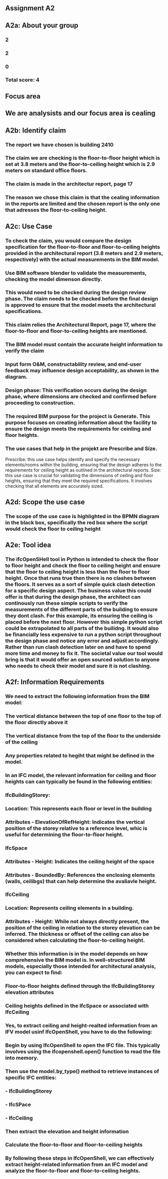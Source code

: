 ## Assignment A2

## A2a: About your group
### 2
### 2
### 0
### Total score: 4

## Focus area
## We are analysists and our focus area is cealing

## A2b: Identify claim

### The report we have chosen is building 2410
### The claim we are checking is the floor-to-floor height which is set at 3.8 meters and the floor-to-ceiling height which is 2.9 meters on standard office floors.
### The claim is made in the architectur report, page 17

### The reason we chose this claim is that the cealing information in the reports are limited and the chosen report is the only one that adresses the floor-to-ceiling height.

## A2c: Use Case
### To check the claim, you would compare the design specification for the floor-to-floor and floor-to-ceiling heights provided in the architectural report (3.8 meters and 2.9 meters, respectively) with the actual measurements in the BIM model. 
### Use BIM software blender to validate the measurements, checking the model dimenson directly. 

### This would need to be checked during the design review phase. The claim needs to be checked before the final design is approved to ensure that the model meets the architectural specifications.

### This claim relies the Architectural Report, page 17, where the floor-to-floor and floor-to-ceiling heights are mentioned. 
### The BIM model must contain the accurate height information to verify the claim
### Input form O&M, constructability review, and end-user feedback may influence design acceptability, as shown in the diagram.

### Design phase: This verification occurs during the design phase, where dimensions are checked and confirmed before proceeding to construction.

### The required BIM purpose for the project is Generate. This purpose focuses on creating information about the facility to ensure the design meets the requirements for ceinling and floor heights. 
### The use cases that help in the projekt are Prescribe and Size. 
Prescribe: this use case helps identify and specify the necessary elements/rooms within the building, ensuring that the design adheres to the requirements for ceiling height as outlined in the architectural reports.
Size: this use case is crucial for validating the dimensions of ceiling and floor heights, ensuring that they meet the required specifications. It involves checking that all elements are accurately sized.

## A2d: Scope the use case

### The scope of the use case is highlighted in the BPMN diagram in the black box, specifically the red box where the script would check the floor to ceiling height


## A2e: Tool idea

### The ifcOpenSHell tool in Python is intended to check the floor to floor height and check the floor to ceiling height and ensure that the floor to ceiling height is less than the floor to floor height. Once that runs true then there is no clashes between the floors. It serves as a sort of simple quick clash detection for a specific design aspect. The business value this could offer is that during the design phase, the architect can continously run these simple scripts to verify the measurements of the different parts of the building to ensure they dont clash. For this example, its ensuring the ceiling is placed before the next floor. However this simple python script could be extrapolated to all parts of the builidng. It would also be financially less expensive to run a python script throughout the design phase and notice any error and adjust accordingly. Rather than run clash detection later on and have to spend more time and money to fix it. The societal value our tool would bring is that it would offer an open sourced solution to anyone who needs to check their model and sure it is not clashing. 

## A2f: Information Requirements 

### We need to extract the following information from the BIM model:
### The vertical distance between the top of one floor to the top of the floor directly above it
### The vertical distance from the top of the floor to the underside of the ceiling
### Any properties related to hegiht that might be defined in the model. 

### In an IFC model, the relevant information for ceiling and floor heights can can typically be found in the following entities:
### IfcBuildingStorey:
### Location: This represents each floor or level in the building
### Attributes - ElevationOfRefHeight: Indicates the vertical position of the storey relative to a reference level, whic is useful for determining the floor-to-floor height.

### IfcSpace
### Attributes - Height: Indicates the ceiling height of the space
### Attributes - BoundedBy: References the enclosing elements (walls, ceilibgs) that can help determine the avaliavle height.

### IfcCeiling
### Location: Represents ceiling elements in a building.
### Attributes - Height: While not always directly present, the position of the ceiling in relation to the storey elevation can be inferred. The thickness or offset of the ceiling can also be considered when calculating the floor-to-ceiling height.

### Whether this information is in the model depends on how comprehensive the BIM model is. In well-structured BIM models, especially those intended for architectural analysis, you can expect to find:
  ### Floor-to-floor heights defined through the IfcBuildingStorey elevation attributes
  ### Ceiling heights defined in the IfcSpace or associated with IfcCeiling

### Yes, to extract ceiling and height-realted information from an IFV model usinf IfcOpenShell, you have to do the following:
### Begin by using IfcOpenShell to open the IFC file. This typically involves using the ifcopenshell.open() function to read the file into memory.
### Then use the model.by_type() method to retrieve instances of specific IFC entities:
### - IfcBuildingStorey
### - IfcSPace
### - IfcCeiling

### Then extract the elevation and height information
### Calculate the floor-to-floor and floor-to-ceiling heights

### By following these steps in IfcOpenShell, we can effectively extract height-related information from an IFC model and analyze the floor-to-floor and floor-to-ceiling heights. 
